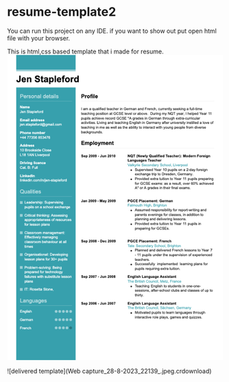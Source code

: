 # resume-template2
You can run this project on any IDE. if you want to show out put open html file with your browser.


This is html,css based template that i made for resume.
![demanding template](task2.png)


![delivered template](Web capture_28-8-2023_22139_.jpeg.crdownload)



